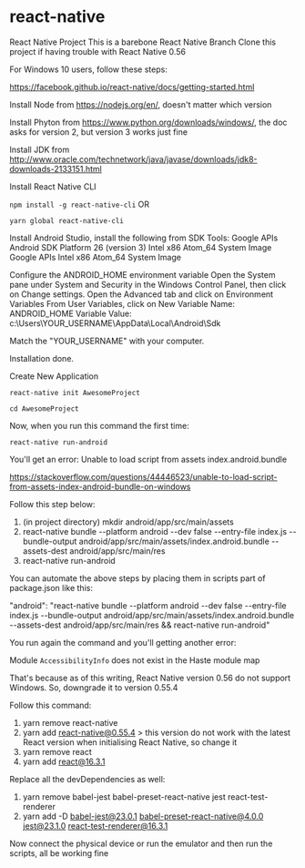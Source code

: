 # react-native
React Native Project
This is a barebone React Native Branch
Clone this project if having trouble with React Native 0.56

For Windows 10 users, follow these steps:

https://facebook.github.io/react-native/docs/getting-started.html

Install Node from https://nodejs.org/en/, doesn't matter which version

Install Phyton from https://www.python.org/downloads/windows/, the doc asks for version 2, but version 3 works just fine

Install JDK from http://www.oracle.com/technetwork/java/javase/downloads/jdk8-downloads-2133151.html

Install React Native CLI

`npm install -g react-native-cli` OR

`yarn global react-native-cli`

Install Android Studio, install the following from SDK Tools:
Google APIs
Android SDK Platform 26 (version 3)
Intel x86 Atom_64 System Image
Google APIs Intel x86 Atom_64 System Image

Configure the ANDROID_HOME environment variable
Open the System pane under System and Security in the Windows Control Panel, then click on Change settings.
Open the Advanced tab and click on Environment Variables
From User Variables, click on New
Variable Name: ANDROID_HOME
Variable Value: c:\Users\YOUR_USERNAME\AppData\Local\Android\Sdk

Match the "YOUR_USERNAME" with your computer. 

Installation done.

Create New Application

`react-native init AwesomeProject`

`cd AwesomeProject`

Now, when you run this command the first time:

`react-native run-android`

You'll get an error: Unable to load script from assets index.android.bundle

https://stackoverflow.com/questions/44446523/unable-to-load-script-from-assets-index-android-bundle-on-windows

Follow this step below:
1. (in project directory) mkdir android/app/src/main/assets
2. react-native bundle --platform android --dev false --entry-file index.js --bundle-output android/app/src/main/assets/index.android.bundle --assets-dest android/app/src/main/res
3. react-native run-android

You can automate the above steps by placing them in scripts part of package.json like this:

"android": "react-native bundle --platform android --dev false --entry-file index.js --bundle-output android/app/src/main/assets/index.android.bundle --assets-dest android/app/src/main/res && react-native run-android"

You run again the command and you'll getting another error:

Module `AccessibilityInfo` does not exist in the Haste module map

That's because as of this writing, React Native version 0.56 do not support Windows. So, downgrade it to version 0.55.4

Follow this command:

1. yarn remove react-native
2. yarn add react-native@0.55.4 > this version do not work with the latest React version when initialising React Native, so change it
3. yarn remove react
4. yarn add react@16.3.1

Replace all the devDependencies as well:
1. yarn remove babel-jest babel-preset-react-native jest react-test-renderer
2. yarn add -D babel-jest@23.0.1 babel-preset-react-native@4.0.0 jest@23.1.0 react-test-renderer@16.3.1

Now connect the physical device or run the emulator and then run the scripts, all be working fine

